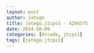 ```yaml
---
layout: post
author: jotego
title: jotego.jtcps1 - 42941f5
date: 2024-08-09
categories: [Arcade, jtcps1]
tags: [jotego.jtcps1]
---
```


